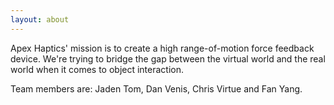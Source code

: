 ```yaml
---
layout: about
---
```


Apex Haptics' mission is to create a high range-of-motion force feedback device. We're trying to bridge the gap between the virtual world and the real world when it comes to object interaction.

Team members are: Jaden Tom, Dan Venis, Chris Virtue and Fan Yang.
